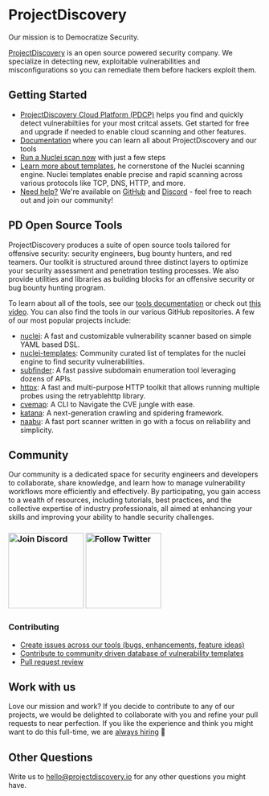# ProjectDiscovery
Our mission is to Democratize Security.

[ProjectDiscovery](https://projectdiscovery.io/?utm_source=github&utm_medium=web&utm_campaign=pd-profile) is an open source powered security company. We specialize in detecting new, exploitable vulnerabilities and misconfigurations so you can remediate them before hackers exploit them.

## Getting Started
- [ProjectDiscovery Cloud Platform (PDCP)](https://projectdiscovery.io/platform?utm_source=github&utm_medium=web&utm_campaign=pd-profile) helps you find and quickly detect vulnerabiltiies for your most critcal assets. Get started for free and upgrade if needed to enable cloud scanning and other features.
- [Documentation](https://docs.projectdiscovery.io/introduction) where you can learn all about ProjectDiscovery and our tools
- [Run a Nuclei scan now](https://docs.projectdiscovery.io/getstarted-example?utm_source=github&utm_medium=web&utm_campaign=pd-profile) with just a few steps
- [Learn more about templates](https://docs.projectdiscovery.io/templates/introduction?utm_source=github&utm_medium=web&utm_campaign=pd-profile), he cornerstone of the Nuclei scanning engine. Nuclei templates enable precise and rapid scanning across various protocols like TCP, DNS, HTTP, and more.
- [Need help?](https://docs.projectdiscovery.io/help/home) We're available on [GitHub](https://github.com/issues?q=is%3Aopen+is%3Aissue+user%3Aprojectdiscovery+is%3Apublic) and [Discord](https://nux.gg/discord) - feel free to reach out and join our community!

## PD Open Source Tools
ProjectDiscovery produces a suite of open source tools tailored for offensive security: security engineers, bug bounty hunters, and red teamers. Our toolkit is structured around three distinct layers to optimize your security assessment and penetration testing processes. We also provide utilities and libraries as building blocks for an offensive security or bug bounty hunting program.

To learn about all of the tools, see our [tools documentation](https://docs.projectdiscovery.io/tools/index?utm_source=github&utm_medium=web&utm_campaign=pd-profile) or check out [this video](https://www.youtube.com/watch?v=o4T3NTl-vCg). You can also find the tools in our various GitHub repositories. A few of our most popular projects include:

- [nuclei](https://github.com/projectdiscovery/nuclei): A fast and customizable vulnerability scanner based on simple YAML based DSL.
- [nuclei-templates](https://github.com/projectdiscovery/nuclei-templates): Community curated list of templates for the nuclei engine to find security vulnerabilities.
- [subfinder](https://github.com/projectdiscovery/subfinder): A fast passive subdomain enumeration tool leveraging dozens of APIs.
- [httpx](https://github.com/projectdiscovery/httpx): A fast and multi-purpose HTTP toolkit that allows running multiple probes using the retryablehttp library.
- [cvemap](https://github.com/projectdiscovery/cvemap): A CLI to Navigate the CVE jungle with ease.
- [katana](https://github.com/projectdiscovery/katana): A next-generation crawling and spidering framework.
- [naabu](https://github.com/projectdiscovery/naabu): A fast port scanner written in go with a focus on reliability and simplicity.

## Community
Our community is a dedicated space for security engineers and developers to collaborate, share knowledge, and learn how to manage vulnerability workflows more efficiently and effectively. By participating, you gain access to a wealth of resources, including tutorials, best practices, and the collective expertise of industry professionals, all aimed at enhancing your skills and improving your ability to handle security challenges.

<h3 align="left">
  <a href="https://discord.gg/projectdiscovery"><img src="https://user-images.githubusercontent.com/35542790/210373056-35ba21a9-79b4-4bc1-a06a-0153dc14d97d.png" width="150" alt="Join Discord"></a> <a href="https://twitter.com/pdnuclei"><img src="https://user-images.githubusercontent.com/35542790/210373103-5b6562f4-db41-47c5-8275-dbc0e842e263.png" width="150" alt="Follow Twitter"></a>
</h3>

### Contributing

- [Create issues across our tools (bugs, enhancements, feature ideas)](https://github.com/issues?q=is%3Aopen+is%3Aissue+user%3Aprojectdiscovery+is%3Apublic)
- [Contribute to community driven database of vulnerability templates](https://github.com/projectdiscovery/nuclei-templates)
- [Pull request review](https://github.com/pulls?q=is%3Aopen+is%3Apr+user%3Aprojectdiscovery+is%3Apublic)</b>
 
## Work with us

Love our mission and work? If you decide to contribute to any of our projects, we would be delighted to collaborate with you and refine your pull requests to near perfection. If you like the experience and think you might want to do this full-time, we are [always hiring](https://boards.greenhouse.io/projectdiscoveryinc) 🙌

## Other Questions
Write us to [hello@projectdiscovery.io](mailto:hello@projectdiscovery.io) for any other questions you might have.
